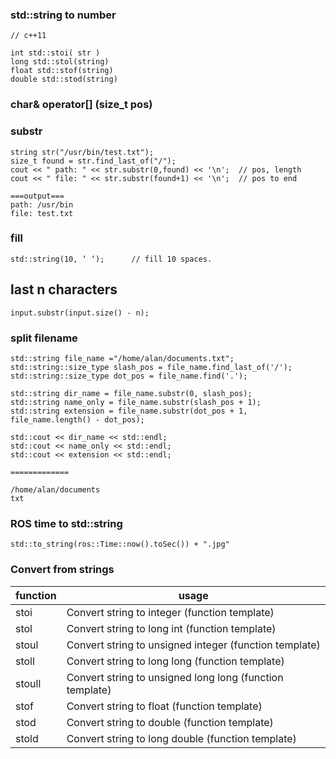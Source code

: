 ### std::string to number

```
// c++11

int std::stoi( str )
long std::stol(string)
float std::stof(string)
double std::stod(string)
```

### char& operator[] (size_t pos)


### substr

```
string str("/usr/bin/test.txt");
size_t found = str.find_last_of("/");
cout << " path: " << str.substr(0,found) << '\n';  // pos, length 
cout << " file: " << str.substr(found+1) << '\n';  // pos to end

===output===
path: /usr/bin
file: test.txt
```

### fill

```
std::string(10, ‘ ‘);      // fill 10 spaces.
```

## last n characters
```
input.substr(input.size() - n);
```

### split filename

```
std::string file_name ="/home/alan/documents.txt";
std::string::size_type slash_pos = file_name.find_last_of('/');
std::string::size_type dot_pos = file_name.find('.');

std::string dir_name = file_name.substr(0, slash_pos);
std::string name_only = file_name.substr(slash_pos + 1);
std::string extension = file_name.substr(dot_pos + 1, file_name.length() - dot_pos);
    
std::cout << dir_name << std::endl;
std::cout << name_only << std::endl;
std::cout << extension << std::endl;

=============

/home/alan/documents
txt
```

### ROS time to std::string

```
std::to_string(ros::Time::now().toSec()) + ".jpg"
```

### Convert from strings

| function | usage |
| ------------- | --------------------------------------- |
| stoi	| Convert string to integer (function template) | 
| stol	| Convert string to long int (function template) | 
| stoul	| Convert string to unsigned integer (function template) | 
| stoll	| Convert string to long long (function template) | 
| stoull	| Convert string to unsigned long long (function template) | 
| stof	| Convert string to float (function template) | 
| stod	| Convert string to double (function template) | 
| stold	| Convert string to long double (function template) | 




